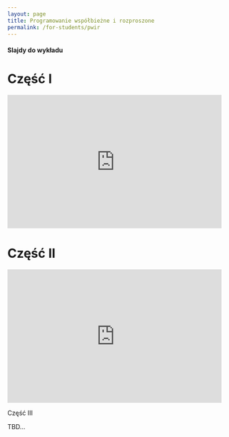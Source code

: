 ```yaml
---
layout: page
title: Programowanie współbieżne i rozproszone
permalink: /for-students/pwir
---
```


#### Slajdy do wykładu

Część I
=======

<iframe src="https://docs.google.com/presentation/d/1uDHyqTuH74eFHItjUmK2E1E-GVj_0vT1WCtxYCzwe2c/embed?start=false&loop=false&delayms=3000" frameborder="0" width="480" height="299" allowfullscreen="true" mozallowfullscreen="true" webkitallowfullscreen="true"></iframe>

Część II
========

<iframe src="https://docs.google.com/presentation/d/1-BQnhYND_cDnnxKhY0zOH7es74rOmW1RnU6SMwZhePA/embed?start=false&loop=false&delayms=3000" frameborder="0" width="480" height="299" allowfullscreen="true" mozallowfullscreen="true" webkitallowfullscreen="true"></iframe>

Część III

TBD...

